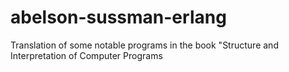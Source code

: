 # abelson-sussman-erlang
Translation of some notable programs in the book "Structure and Interpretation of Computer Programs

